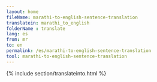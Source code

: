 ```yaml
---
layout: home
fileName: marathi-to-english-sentence-translation
translatein: marathi_to_english
folderName : translate
lang: es
from: mr
to: en
permalink: /es/marathi-to-english-sentence-translation
tool: marathi-to-english-sentence-translation
---
```

{% include section/translateinto.html %}